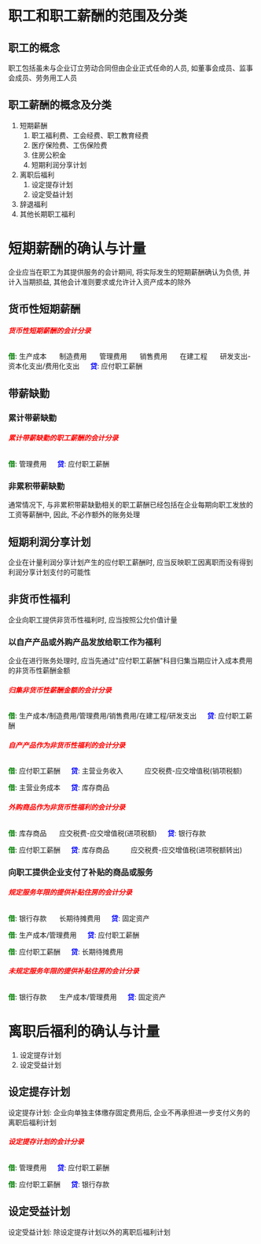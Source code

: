 # 职工和职工薪酬的范围及分类

## 职工的概念

职工包括虽未与企业订立劳动合同但由企业正式任命的人员, 如董事会成员、监事会成员、劳务用工人员

## 职工薪酬的概念及分类

1. 短期薪酬
   1.  职工福利费、工会经费、职工教育经费
   2.  医疗保险费、工伤保险费
   3.  住房公积金
   4.  短期利润分享计划
2. 离职后福利
   1. 设定提存计划
   2. 设定受益计划
3. 辞退福利
4. 其他长期职工福利

# 短期薪酬的确认与计量

企业应当在职工为其提供服务的会计期间, 将实际发生的短期薪酬确认为负债, 并计入当期损益, 其他会计准则要求或允许计入资产成本的除外

## 货币性短期薪酬

###### <strong style="color: red">货币性短期薪酬的会计分录</strong>

<strong style="color: green">借</strong>: 生产成本
&ensp; &ensp; 制造费用
&ensp; &ensp; 管理费用
&ensp; &ensp; 销售费用
&ensp; &ensp; 在建工程
&ensp; &ensp; 研发支出-资本化支出/费用化支出
&emsp; <strong style="color: blue">贷</strong>: 应付职工薪酬

## 带薪缺勤

### 累计带薪缺勤

###### <strong style="color: red">累计带薪缺勤的职工薪酬的会计分录</strong>

<strong style="color: green">借</strong>: 管理费用
&emsp; <strong style="color: blue">贷</strong>: 应付职工薪酬

### 非累积带薪缺勤

通常情况下, 与非累积带薪缺勤相关的职工薪酬已经包括在企业每期向职工发放的工资等薪酬中, 因此, 不必作额外的账务处理

## 短期利润分享计划

企业在计量利润分享计划产生的应付职工薪酬时, 应当反映职工因离职而没有得到利润分享计划支付的可能性

## 非货币性福利

企业向职工提供非货币性福利时, 应当按照公允价值计量

### 以自产产品或外购产品发放给职工作为福利

企业在进行账务处理时, 应当先通过"应付职工薪酬"科目归集当期应计入成本费用的非货币性薪酬金额

###### <strong style="color: red">归集非货币性薪酬金额的会计分录</strong>

<strong style="color: green">借</strong>: 生产成本/制造费用/管理费用/销售费用/在建工程/研发支出
&emsp; <strong style="color: blue">贷</strong>: 应付职工薪酬

###### <strong style="color: red">自产产品作为非货币性福利的会计分录</strong>

<strong style="color: green">借</strong>: 应付职工薪酬
&emsp; <strong style="color: blue">贷</strong>: 主营业务收入
&emsp; &ensp; &ensp; 应交税费-应交增值税(销项税额)

<strong style="color: green">借</strong>: 主营业务成本
&emsp; <strong style="color: blue">贷</strong>: 库存商品

###### <strong style="color: red">外购商品作为非货币性福利的会计分录</strong>

<strong style="color: green">借</strong>: 库存商品
&ensp; &ensp; 应交税费-应交增值税(进项税额)
&emsp; <strong style="color: blue">贷</strong>: 银行存款

<strong style="color: green">借</strong>: 应付职工薪酬
&emsp; <strong style="color: blue">贷</strong>: 库存商品
&emsp; &ensp; &ensp; 应交税费-应交增值税(进项税额转出)

### 向职工提供企业支付了补贴的商品或服务

###### <strong style="color: red">规定服务年限的提供补贴住房的会计分录</strong>

<strong style="color: green">借</strong>: 银行存款
&ensp; &ensp; 长期待摊费用
&emsp; <strong style="color: blue">贷</strong>: 固定资产

<strong style="color: green">借</strong>: 生产成本/管理费用
&emsp; <strong style="color: blue">贷</strong>: 应付职工薪酬

<strong style="color: green">借</strong>: 应付职工薪酬
&emsp; <strong style="color: blue">贷</strong>: 长期待摊费用

###### <strong style="color: red">未规定服务年限的提供补贴住房的会计分录</strong>

<strong style="color: green">借</strong>: 银行存款
&ensp; &ensp; 生产成本/管理费用
&emsp; <strong style="color: blue">贷</strong>: 固定资产

# 离职后福利的确认与计量

1. 设定提存计划
2. 设定受益计划

## 设定提存计划

设定提存计划: 企业向单独主体缴存固定费用后, 企业不再承担进一步支付义务的离职后福利计划

###### <strong style="color: red">设定提存计划的会计分录</strong>

<strong style="color: green">借</strong>: 管理费用
&emsp; <strong style="color: blue">贷</strong>: 应付职工薪酬

<strong style="color: green">借</strong>: 应付职工薪酬
&emsp; <strong style="color: blue">贷</strong>: 银行存款

## 设定受益计划

设定受益计划: 除设定提存计划以外的离职后福利计划